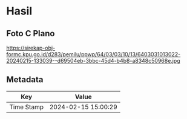 # Hasil

## Foto C Plano

https://sirekap-obj-formc.kpu.go.id/d283/pemilu/ppwp/64/03/03/10/13/6403031013022-20240215-133039--d69504eb-3bbc-45d4-b4b8-a8348c50968e.jpg


## Metadata

| Key        | Value               |
| ---------- | ------------------- |
| Time Stamp | 2024-02-15 15:00:29 |



